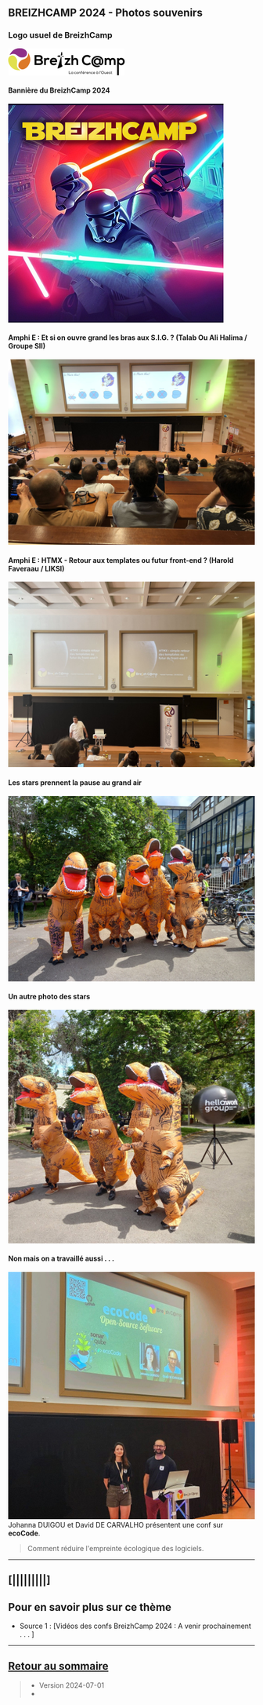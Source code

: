 ## BREIZHCAMP 2024 - Photos souvenirs

### Logo usuel de BreizhCamp
![Photo001](../illustrim/Photos/logo-BreizhCamp.png)


#### Bannière du BreizhCamp 2024
![Photo002](../illustrim/Photos/BZHCamp2024/breizhcamp-2024.png)


#### Amphi E : Et si on ouvre grand les bras aux S.I.G. ? (Talab Ou Ali Halima /  Groupe SII)
![Photo003](../illustrim/Photos/BZHCamp2024/Amphi-conf-SIG.jpg)

#### Amphi E : HTMX - Retour aux templates ou futur front-end ? (Harold Faveraau /  LIKSI)
![Photo003](../illustrim/Photos/BZHCamp2024/Amphi-E_Externatic.jpg)



#### Les stars prennent la pause au grand air 
![Photo004](../illustrim/Photos/T-Rex_ISTIC_268143.jpg)

#### Un autre photo des stars  
![Photo004](../illustrim/Photos/T-Rex_ISTIC_268787.jpg)


#### Non mais on a travaillé aussi . . .
![Photo004](../illustrim/Photos/ecoCode_JohannaDuigou_BzhCamp2023.jpg)
Johanna DUIGOU et David DE CARVALHO présentent une conf sur **ecoCode**.
> Comment réduire l'empreinte écologique des logiciels.




---

## [|||||||||] 
>
## Pour en savoir plus sur ce thème

- Source 1 : [Vidéos des confs BreizhCamp 2024 : A venir prochainement . . . ]

---

## [Retour au sommaire](https://dcn-prof.github.io/breizhdataclub/)
  
>

>  *  Version 2024-07-01
>  *  
